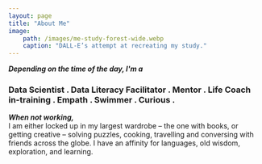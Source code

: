 ```yaml
---
layout: page
title: "About Me"
image: 
    path: /images/me-study-forest-wide.webp
    caption: "DALL-E’s attempt at recreating my study."
---
```

**_Depending on the time of the day, I'm a_**
### Data Scientist . Data Literacy Facilitator . Mentor . Life Coach in-training . Empath . Swimmer . Curious .

**_When not working,_**  
I am either locked up in my largest wardrobe – the one with books, or getting creative – solving puzzles, cooking, travelling and conversing with friends across the globe. I have an affinity for languages, old wisdom, exploration, and learning. 
